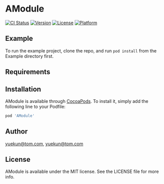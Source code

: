 # AModule

[![CI Status](https://img.shields.io/travis/yuekun@tom.com/AModule.svg?style=flat)](https://travis-ci.org/yuekun@tom.com/AModule)
[![Version](https://img.shields.io/cocoapods/v/AModule.svg?style=flat)](https://cocoapods.org/pods/AModule)
[![License](https://img.shields.io/cocoapods/l/AModule.svg?style=flat)](https://cocoapods.org/pods/AModule)
[![Platform](https://img.shields.io/cocoapods/p/AModule.svg?style=flat)](https://cocoapods.org/pods/AModule)

## Example

To run the example project, clone the repo, and run `pod install` from the Example directory first.

## Requirements

## Installation

AModule is available through [CocoaPods](https://cocoapods.org). To install
it, simply add the following line to your Podfile:

```ruby
pod 'AModule'
```

## Author

yuekun@tom.com, yuekun@tom.com

## License

AModule is available under the MIT license. See the LICENSE file for more info.
